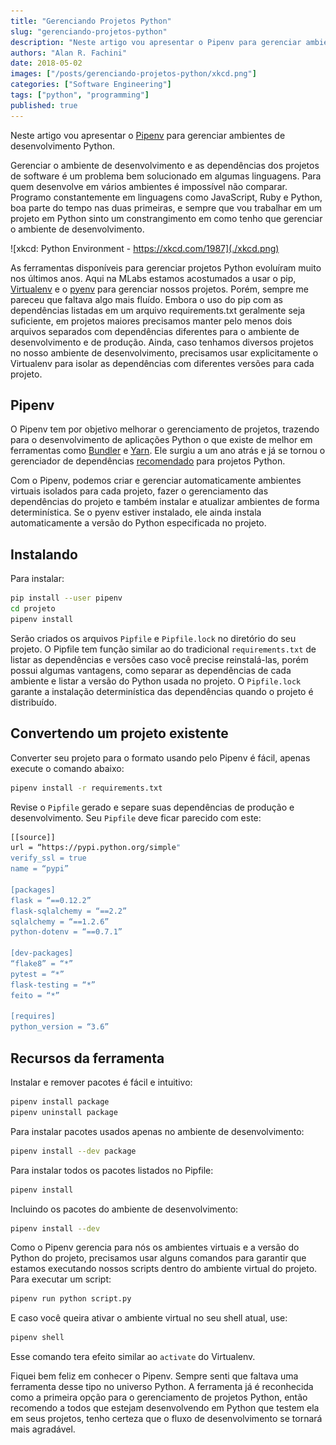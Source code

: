```yaml
---
title: "Gerenciando Projetos Python"
slug: "gerenciando-projetos-python"
description: "Neste artigo vou apresentar o Pipenv para gerenciar ambientes de desenvolvimento Python."
authors: "Alan R. Fachini"
date: 2018-05-02
images: ["/posts/gerenciando-projetos-python/xkcd.png"]
categories: ["Software Engineering"]
tags: ["python", "programming"]
published: true
---
```


Neste artigo vou apresentar o [Pipenv](https://docs.pipenv.org/en/latest/) para gerenciar ambientes de desenvolvimento Python.

Gerenciar o ambiente de desenvolvimento e as dependências dos projetos de software é um problema bem solucionado em algumas linguagens. Para quem desenvolve em vários ambientes é impossível não comparar. Programo constantemente em linguagens como JavaScript, Ruby e Python, boa parte do tempo nas duas primeiras, e sempre que vou trabalhar em um projeto em Python sinto um constrangimento em como tenho que gerenciar o ambiente de desenvolvimento.

![xkcd: Python Environment - https://xkcd.com/1987](./xkcd.png)

As ferramentas disponíveis para gerenciar projetos Python evoluíram muito nos últimos anos. Aqui na MLabs estamos acostumados a usar o pip, [Virtualenv](https://virtualenv.pypa.io/en/stable/) e o [pyenv](https://github.com/pyenv/pyenv) para gerenciar nossos projetos. Porém, sempre me pareceu que faltava algo mais fluído. Embora o uso do pip com as dependências listadas em um arquivo requirements.txt geralmente seja suficiente, em projetos maiores precisamos manter pelo menos dois arquivos separados com dependências diferentes para o ambiente de desenvolvimento e de produção. Ainda, caso tenhamos diversos projetos no nosso ambiente de desenvolvimento, precisamos usar explicitamente o Virtualenv para isolar as dependências com diferentes versões para cada projeto.

## Pipenv

O Pipenv tem por objetivo melhorar o gerenciamento de projetos, trazendo para o desenvolvimento de aplicações Python o que existe de melhor em ferramentas como [Bundler](https://bundler.io/) e [Yarn](https://yarnpkg.com/en/). Ele surgiu a um ano atrás e já se tornou o gerenciador de dependências [recomendado](https://packaging.python.org/tutorials/managing-dependencies/#managing-dependencies) para projetos Python.

Com o Pipenv, podemos criar e gerenciar automaticamente ambientes virtuais isolados para cada projeto, fazer o gerenciamento das dependências do projeto e também instalar e atualizar ambientes de forma determinística. Se o pyenv estiver instalado, ele ainda instala automaticamente a versão do Python especificada no projeto.

## Instalando

Para instalar:

```bash
pip install --user pipenv
cd projeto
pipenv install
```

Serão criados os arquivos `Pipfile` e `Pipfile.lock` no diretório do seu projeto. O Pipfile tem função similar ao do tradicional `requirements.txt` de listar as dependências e versões caso você precise reinstalá-las, porém possui algumas vantagens, como separar as dependências de cada ambiente e listar a versão do Python usada no projeto. O `Pipfile.lock` garante a instalação determinística das dependências quando o projeto é distribuído.

## Convertendo um projeto existente

Converter seu projeto para o formato usando pelo Pipenv é fácil, apenas execute o comando abaixo:

```bash
pipenv install -r requirements.txt
```

Revise o `Pipfile` gerado e separe suas dependências de produção e desenvolvimento. Seu `Pipfile` deve ficar parecido com este:

```bash
[[source]]
url = “https://pypi.python.org/simple"
verify_ssl = true
name = “pypi”

[packages]
flask = “==0.12.2”
flask-sqlalchemy = “==2.2”
sqlalchemy = “==1.2.6”
python-dotenv = “==0.7.1”

[dev-packages]
“flake8” = “*”
pytest = “*”
flask-testing = “*”
feito = “*”

[requires]
python_version = “3.6”
```

## Recursos da ferramenta

Instalar e remover pacotes é fácil e intuitivo:

```bash
pipenv install package
pipenv uninstall package
```

Para instalar pacotes usados apenas no ambiente de desenvolvimento:

```bash
pipenv install --dev package
```

Para instalar todos os pacotes listados no Pipfile:

```bash
pipenv install
```

Incluindo os pacotes do ambiente de desenvolvimento:

```bash
pipenv install --dev
```

Como o Pipenv gerencia para nós os ambientes virtuais e a versão do Python do projeto, precisamos usar alguns comandos para garantir que estamos executando nossos scripts dentro do ambiente virtual do projeto. Para executar um script:

```bash
pipenv run python script.py
```

E caso você queira ativar o ambiente virtual no seu shell atual, use:

```bash
pipenv shell
```

Esse comando tera efeito similar ao `activate` do Virtualenv.

Fiquei bem feliz em conhecer o Pipenv. Sempre senti que faltava uma ferramenta desse tipo no universo Python. A ferramenta já é reconhecida como a primeira opção para o gerenciamento de projetos Python, então recomendo a todos que estejam desenvolvendo em Python que testem ela em seus projetos, tenho certeza que o fluxo de desenvolvimento se tornará mais agradável.

